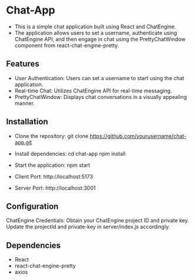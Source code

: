 # Chat-App

- This is a simple chat application built using React and ChatEngine.
- The application allows users to set a username, authenticate using ChatEngine API, and then engage in chat using the PrettyChatWindow component from react-chat-engine-pretty.

## Features

- User Authentication: Users can set a username to start using the chat application.
- Real-time Chat: Utilizes ChatEngine API for real-time messaging.
- PrettyChatWindow: Displays chat conversations in a visually appealing manner.

## Installation

- Clone the repository: git clone https://github.com/yourusername/chat-app.git
- Install dependencies:
  cd chat-app
  npm install
- Start the application:
  npm start

- Client Port: http://localhost:5173
- Server Port: http://localhost:3001

## Configuration

ChatEngine Credentials: Obtain your ChatEngine project ID and private key. Update the projectId and private-key in server/index.js accordingly.

## Dependencies

- React
- react-chat-engine-pretty
- axios

  
